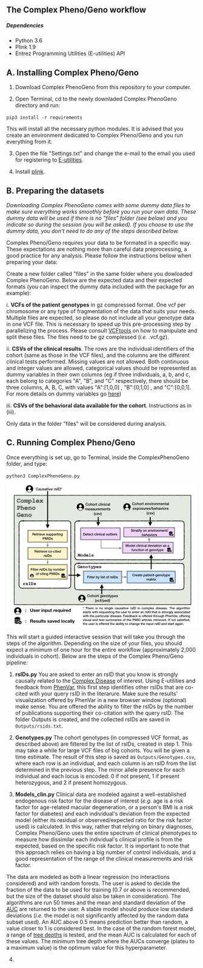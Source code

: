 

## The Complex Pheno/Geno workflow


##### Dependencies
* Python 3.6
* Plink 1.9
* Entrez Programming Utilities (E-utilities) API


## A. Installing Complex Pheno/Geno

1. Download Complex PhenoGeno from this repository to your computer.

2. Open Terminal, cd to the newly downladed Complex PhenoGeno directory and run:

`pip3 install -r requirements`

This will install all the necessary python modules. It is advised that you create an environment dedicated to Complex Pheno/Geno and you run everything from it.

3. Open the file "Settings.txt" and change the e-mail to the email you used for registering to [E-utilities](https://www.ncbi.nlm.nih.gov/home/develop/api/).

4. Install [plink](https://www.cog-genomics.org/plink2).

## B. Preparing the datasets

*Downloading Complex PhenoGeno comes with some dummy data files to make sure everything works smoothly before you run your own data. These dummy data will be used if there is no "files" folder (see below) and you indicate so during the session (you will be asked). If you choose to use the dummy data, you don't need to do any of the steps described below.*

Complex Pheno/Geno requires your data to be formated in a specific way. These expectations are nothing more than careful data preprocessing, a good practice for any analysis. Please follow the instructions bellow when preparing your data: 

Create a new folder called "files" in the same folder where you dowloaded Complex PhenoGeno. Below are the expected data and their expected formats (you can inspect the dummy data included with the package for an example):

i. **VCFs of the patient genotypes** in gz compressed format. One vcf per chromosome or any type of fragmentation of the data that suits your needs. Multiple files are expected, so please do not include all your genotype data in one VCF file. This is necessary to speed up this pre-processing step by parallelizing the process. Please consult [VCFtools](https://vcftools.github.io/examples.html) on how to manipulate and split these files. The files need to be gz complessed (*i.e.* <name>.vcf.gz).

ii. **CSVs of the clinical results**. The rows are the individual identifiers of the cohort (same as those in the VCF files), and the columns are the different clinical tests performed. Missing values are not allowed. Both continuous and integer values are allowed, categorical values should be represented as dummy variables in their own columns (eg if three individuals, a, b, and c, each belong to categories "A", "B", and "C" respectively, there should be three columns, A, B, C, with values "A":[1,0,0] , "B":[0,1,0] , and "C":[0,0,1]. For more details on dummy variables go [here](https://www.moresteam.com/whitepapers/download/dummy-variables.pdf))

iii. **CSVs of the behavioral data available for the cohort**. Instructions as in (iii).

Only data in the folder "files" will be considered during analysis. 

## C. Running Complex Pheno/Geno

Once everything is set up, go to Terminal, inside the ComplexPhenoGeno folder, and type:

`python3 ComplexPhenoGeno.py`

![Flow diagram](https://github.com/NCBI-Hackathons/Complex_Phenogeno/blob/master/Images/FlowDiagram.jpeg)

This will start a guided interactive session that will take you through the steps of the algorithm. Depending on the size of your files, you should expect a minimum of one hour for the entire workflow (approximately 2,000 individuals in cohort). Below are the steps of the Complex Pheno/Geno pipeline:

1. **rsIDs.py** You are asked to enter an rsID that you know is strongly causally related to the [Complex Disease](https://github.com/NCBI-Hackathons/Complex_Phenogeno/blob/master/ComplexDisease.md) of interest. Using E-utilities and feedback from [PhenVar](https://phenvar.colorado.edu), this first step identifies other rsIDs that are co-cited with your query rsID in the literarure. Make sure the results' visualization offered by PhenVar in a new browser window (optional) make sense. You are offered the ability to filter the rsIDs by the number of publications supporting their co-citation with the query rsID. The folder Outputs is created, and the collected rsIDs are saved in `Outputs/rsids.txt`.

2. **Genotypes.py** The cohort genotypes (in compressed VCF format, as described above) are filtered by the list of rsIDs, created in step 1. This may take a while for large VCF files of big cohorts. You will be given a time estimate. The result of this step is saved as `Outputs/Genotypes.csv`, where each row is an individual, and each column is an rsID from the list determined in the previous step. The minor allele presence for each individual and each locus is encoded: 0 if not present, 1 if present heterozygous, and 2 if present homozygous.

3. **Models_clin.py** Clinical data are modeled against a well-established endogenous risk factor for the disease of interest (*e.g.* age is a risk factor for age-related macular degeneration, or a person's BMI is a risk factor for diabetes) and each individual's deviation from the expected model (either its residual or observed/expected ratio for the risk factor used) is calculated. In this way, rather that relying on binary diagnoses, Complex Pheno/Geno uses the entire spectrum of clinical phenotypes to measure how dissimilar each individual's clinical profile is from the expected, based on the specific risk factor. It is important to note that this approach relies on having a big number of control individuals, and a good representation of the range of the clinical measurements and risk factor. 

The data are modeled as both a linear regression (no interactions considered) and with random forests. The user is asked to decide the fraction of the data to be used for training (0.7 or above is recommended, but the size of the dataset should also be taken in consideration). The algorithms are run 50 times and the mean and standard deviation of the [AUC](https://en.wikipedia.org/wiki/Receiver_operating_characteristic) are returned to the user. A stable model should produce low standard deviations (*i.e.* the model is not significantly affected by the random data subset used). An AUC above 0.5 means prediction better than random, a value closer to 1 is considered best. In the case of the random forest model, a range of [tree depths](https://www.analyticsvidhya.com/blog/2015/06/tuning-random-forest-model/) is tested, and the mean AUC is calculated for each of these values. The minimum tree depth where the AUCs converge (plateu to a maximum value) is the optimum value for this hyperparameter. 



4.

